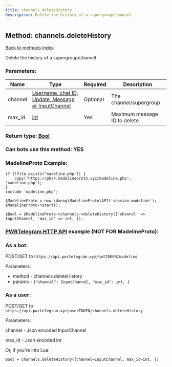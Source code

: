 ```yaml
---
title: channels.deleteHistory
description: Delete the history of a supergroup/channel
---
```

## Method: channels.deleteHistory  
[Back to methods index](index.md)


Delete the history of a supergroup/channel

### Parameters:

| Name     |    Type       | Required | Description |
|----------|---------------|----------|-------------|
|channel|[Username, chat ID, Update, Message or InputChannel](../types/InputChannel.md) | Optional|The channel/supergroup|
|max\_id|[int](../types/int.md) | Yes|Maximum message ID to delete|


### Return type: [Bool](../types/Bool.md)

### Can bots use this method: **YES**


### MadelineProto Example:


```
if (!file_exists('madeline.php')) {
    copy('https://phar.madelineproto.xyz/madeline.php', 'madeline.php');
}
include 'madeline.php';

$MadelineProto = new \danog\MadelineProto\API('session.madeline');
$MadelineProto->start();

$Bool = $MadelineProto->channels->deleteHistory(['channel' => InputChannel, 'max_id' => int, ]);
```

### [PWRTelegram HTTP API](https://pwrtelegram.xyz) example (NOT FOR MadelineProto):

### As a bot:

POST/GET to `https://api.pwrtelegram.xyz/botTOKEN/madeline`

Parameters:

* method - channels.deleteHistory
* params - `{"channel": InputChannel, "max_id": int, }`



### As a user:

POST/GET to `https://api.pwrtelegram.xyz/userTOKEN/channels.deleteHistory`

Parameters:

channel - Json encoded InputChannel

max_id - Json encoded int




Or, if you're into Lua:

```
Bool = channels.deleteHistory({channel=InputChannel, max_id=int, })
```

